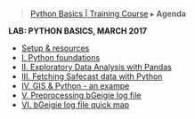 > [Python Basics | Training Course](agenda-python.md) ▸ **Agenda**

**LAB: PYTHON BASICS, MARCH 2017**

* [Setup & resources](python-resources.md)
* [I. Python foundations](../notebooks/1-python-foundations.ipynb)
* [II. Exploratory Data Analysis with Pandas](../notebooks/2-python-eda-with-pandas.ipynb)
* [III. Fetching Safecast data with Python](../notebooks/3-fetching-safecast-data.ipynb)
* [IV. GIS & Python - an exampe](../notebooks/4-python-gis-example.ipynb)
* [V. Preprocessing bGeigie log file](../notebooks/5-preprocessing-bgeigie-log.ipynb)
* [VI. bGeigie log file quick map](../notebooks/6-safecast-log-quick-dirty_map)
